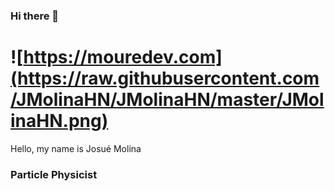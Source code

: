 ### Hi there 👋
# ![https://mouredev.com](https://raw.githubusercontent.com/JMolinaHN/JMolinaHN/master/JMolinaHN.png) 

Hello, my name is Josué Molina
### Particle Physicist

<!--
**JMolinaHN/JMolinaHN** is a ✨ _special_ ✨ repository because its `README.md` (this file) appears on your GitHub profile.

Here are some ideas to get you started:

- 🔭 I’m currently working on ...
- 🌱 I’m currently learning ...
- 👯 I’m looking to collaborate on ...
- 🤔 I’m looking for help with ...
- 💬 Ask me about ...
- 📫 How to reach me: ...
- 😄 Pronouns: ...
- ⚡ Fun fact: ...
-->
